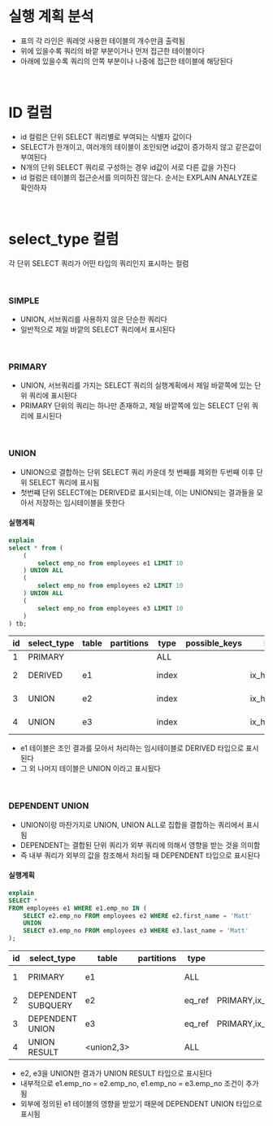 # 실행 계획 분석

- 표의 각 라인은 쿼레엇 사용한 테이블의 개수만큼 출력됨
- 위에 있을수록 쿼리의 바깥 부분이거나 먼저 접근한 테이블이다
- 아래에 있을수록 쿼리의 안쪽 부분이나 나중에 접근한 테이블에 해당된다

<br/>

# ID 컬럼

- id 컬럼은 단위 SELECT 쿼리별로 부여되는 식별자 값이다
- SELECT가 한개이고, 여러개의 테이블이 조인되면 id값이 증가하지 않고 같은값이 부여된다
- N개의 단위 SELECT 쿼리로 구성하는 경우 id값이 서로 다른 값을 가진다
- id 컬럼은 테이블의 접근순서를 의미하진 않는다. 순서는 EXPLAIN ANALYZE로 확인하자

<br/>

# select_type 컬럼

각 단위 SELECT 쿼리가 어떤 타입의 쿼리인지 표시하는 컬럼

<br/>

### SIMPLE

- UNION, 서브쿼리를 사용하지 않은 단순한 쿼리다
- 일반적으로 제일 바깥의 SELECT 쿼리에서 표시된다

<br/>

### PRIMARY

- UNION, 서브쿼리를 가지는 SELECT 쿼리의 실행계획에서 제일 바깥쪽에 있는 단위 쿼리에 표시된다
- PRIMARY 단위의 쿼리는 하나만 존재하고, 제일 바깥쪽에 있는 SELECT 단위 쿼리에 표시된다

<br/>

### UNION

- UNION으로 결합하는 단위 SELECT 쿼리 카운데 첫 번째를 제외한 두번째 이후 단위 SELECT 쿼리에 표시됨
- 첫번쨰 단위 SELECT에는 DERIVED로 표시되는데, 이는 UNION되는 결과들을 모아서 저장하는 임시테이블을 뜻한다

#### 실행계획

```sql
explain
select * from (
	(
		select emp_no from employees e1 LIMIT 10
	) UNION ALL
	(
		select emp_no from employees e2 LIMIT 10
	) UNION ALL
	(
		select emp_no from employees e3 LIMIT 10
	)
) tb;

```

| id  | select_type | table      | partitions | type  | possible_keys | key         | key_len | ref | rows   | filtered | Extra       |
| --- | ----------- | ---------- | ---------- | ----- | ------------- | ----------- | ------- | --- | ------ | -------- | ----------- |
| 1   | PRIMARY     | <derived2> |            | ALL   |               |             |         |     | 30     | 100.0    |             |
| 2   | DERIVED     | e1         |            | index |               | ix_hiredate | 3       |     | 300030 | 100.0    | Using index |
| 3   | UNION       | e2         |            | index |               | ix_hiredate | 3       |     | 300030 | 100.0    | Using index |
| 4   | UNION       | e3         |            | index |               | ix_hiredate | 3       |     | 300030 | 100.0    | Using index |

- e1 테이블은 조인 결과를 모아서 처리하는 임시테이블로 DERIVED 타입으로 표시된다
- 그 외 나머지 테이블은 UNION 이라고 표시됬다

<br/>

### DEPENDENT UNION

- UNION이랑 마찬가지로 UNION, UNION ALL로 집합을 결합하는 쿼리에서 표시됨
- DEPENDENT는 결합된 단위 쿼리가 외부 쿼리에 의해서 영향을 받는 것을 의미함
- 즉 내부 쿼리가 외부의 값을 참조해서 처리될 때 DEPENDENT 타입으로 표시된다

#### 실행계획

```sql
explain
SELECT *
FROM employees e1 WHERE e1.emp_no IN (
	SELECT e2.emp_no FROM employees e2 WHERE e2.first_name = 'Matt'
	UNION
	SELECT e3.emp_no FROM employees e3 WHERE e3.last_name = 'Matt'
);
```

| id  | select_type        | table      | partitions | type   | possible_keys                              | key     | key_len | ref  | rows   | filtered | Extra           |
| --- | ------------------ | ---------- | ---------- | ------ | ------------------------------------------ | ------- | ------- | ---- | ------ | -------- | --------------- |
| 1   | PRIMARY            | e1         |            | ALL    |                                            |         |         |      | 300030 | 100.0    | Using where     |
| 2   | DEPENDENT SUBQUERY | e2         |            | eq_ref | PRIMARY,ix_firstname,ix_lastname_firstname | PRIMARY | 4       | func | 1      | 5.0      | Using where     |
| 3   | DEPENDENT UNION    | e3         |            | eq_ref | PRIMARY,ix_lastname_firstname              | PRIMARY | 4       | func | 1      | 5.0      | Using where     |
| 4   | UNION RESULT       | <union2,3> |            | ALL    |                                            |         |         |      |        |          | Using temporary |

- e2, e3을 UNION한 결과가 UNION RESULT 타입으로 표시된다
- 내부적으로 e1.emp_no = e2.emp_no, e1.emp_no = e3.emp_no 조건이 추가됨
- 외부에 정의된 e1 테이블의 영향을 받았기 때문에 DEPENDENT UNION 타입으로 표시됨
